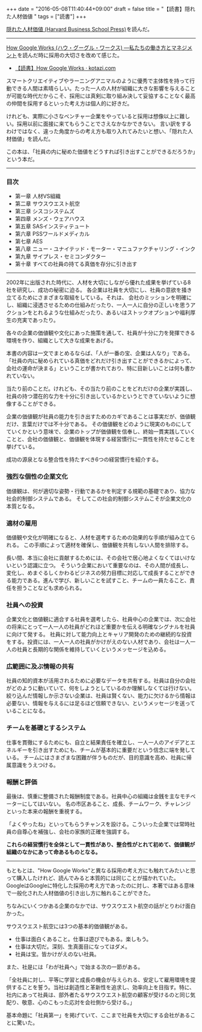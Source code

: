 +++
date = "2016-05-08T11:40:44+09:00"
draft = false
title = "【読書】隠れた人材価値 "
tags = ["読書"]
+++

<a  href="http://www.amazon.co.jp/gp/product/4798102245/ref=as_li_qf_sp_asin_tl?ie=UTF8&camp=247&creative=1211&creativeASIN=4798102245&linkCode=as2&tag=kotazi-22">隠れた人材価値 (Harvard Business School Press)</a><img src="http://ir-jp.amazon-adsystem.com/e/ir?t=kotazi-22&l=as2&o=9&a=4798102245" width="1" height="1" border="0" alt="" style="border:none !important; margin:0px !important;" />を読んだ。

<hr>

<a  href="http://www.amazon.co.jp/gp/product/4532319552/ref=as_li_qf_sp_asin_tl?ie=UTF8&camp=247&creative=1211&creativeASIN=4532319552&linkCode=as2&tag=kotazi-22">How Google Works (ハウ・グーグル・ワークス)  ―私たちの働き方とマネジメント</a><img src="http://ir-jp.amazon-adsystem.com/e/ir?t=kotazi-22&l=as2&o=9&a=4532319552" width="1" height="1" border="0" alt="" style="border:none !important; margin:0px !important;" />を読んだ時に採用の大切さを改めて感じた。


- [【読書】How Google Works · kotazi.com](http://www.kotazi.com/blog/post/2016/0129_google/)

スマートクリエイティブやラーニングアニマルのように優秀で主体性を持って行動できる人間は素晴らしい。たった一人の人材が組織に大きな影響を与えることが可能な時代だからこそ、採用には真剣に取り組み決して妥協することなく最高の仲間を採用するといった考え方は個人的に好きだ。

けれども、実際に小さなベンチャー企業をやっていると採用は想像以上に難しい。採用以前に面接に来てもらうことでさえなかなかできない。
言い訳をするわけではなく、違った角度からの考え方も取り入れてみたいと想い、「隠れた人材価値」を読んだ。

この本は、「社員の内に秘めた価値をどうすれば引き出すことができるだろうか」という本だ。

<hr>

### 目次

- 第一章 人材VS組織
- 第二章 サウスウエスト航空
- 第三章 シスコシステムズ
- 第四章 メンズ・ウェアハウス
- 第五章 SASインスティテュート
- 第六章 PSSワールドメディカル
- 第七章 AES
- 第八章 ニュー・ユナイテッド・モーター・マニュファクチャリング・インク
- 第九章 サイプレス・セミコンダクター
- 第十章 すべての社員の持てる真価を存分に引き出す

<hr>

2002年に出版された時代に、人材を大切にしながら優れた成果を挙げている8社を研究し、成功の秘密に迫る。
各企業は社員を大切にし、社員の意欲を掻き立てるためにさまざまな取組をしている。それは、
会社のミッションを明確にし、組織に浸透させるための仕組みだったり、一人一人に自分の正しいを思うアクションをとれるような仕組みだったり、あるいはストックオプションや福利厚生の充実であったり。

各々の企業の価値観や文化にあった施策を通して、社員が十分に力を発揮できる環境を作り、組織として大きな成果をあげる。

本書の内容は一文でまとめるならば、「人が一番の宝、企業は人なり」である。  
「社員の内に秘められている真価をどれだけ引き出すことができるかによって、会社の運命が決まる」ということが書かれており、特に目新しいことは何も書かれていない。

当たり前のことだ。けれども、その当たり前のことをどれだけの企業が実践し、社員の持つ潜在的な力を十分に引き出しているかというとできていないように想像することができる。

企業の価値観が社員の能力を引き出すためのカギであることは事実だが、価値観だけ、言葉だけでは不十分である。
その価値観をどのように現実のものにしてていくかという意味で、企業のトップが価値観を信奉し、終始一貫実践していくことと、会社の価値観と、価値観を体現する経営慣行に一貫性を持たせることを挙げている。

成功の源泉となる整合性を持たすべき6つの経営慣行を紹介する。


### 強烈な個性の企業文化

価値観は、何が適切な姿勢・行動であるかを判定する規範の基礎であり、協力な社会的制御システムである。
そしてこの社会的制御システムこそが企業文化の本質となる。

### 適材の雇用

価値観や文化が明確になると、人材を選考するための効果的な手順が組み立てられる。
この手順によって適材を確保し、価値観を共有しない人間を排除する。

長い間、本当に会社に貢献するためには、その会社で居心地よくなくてはいけないという認識に立つ。
そういう企業において重要なのは、その人間が成長し、変化し、めまぐるしくかわるビジネスの努力目標に対応して成長することができる能力である。進んで学び、新しいことを試すこと、チームの一員たること、責任を担うことなども求められる。

### 社員への投資

企業文化と価値観に適合する社員を選考したら、社員中心の企業では、次に会社の将来にとって一人一人の社員がどれほど重要かを伝える明確なシグナルを社員に向けて発する。
社員に対して能力向上とキャリア開発のための継続的な投資をする。投資には、一人一人の社員がかけがえのない人材であり、会社は一人一人の社員と長期的な関係を維持していくというメッセージを込める。

### 広範囲に及ぶ情報の共有

社員の知的資本が活用されるために必要なデータを共有する。社員は自分の会社がどのように動いていて、何をしようとしているのか理解しなくては行けない。絞り込んだ情報しか示さない企業は、社員は賢くない、能力に欠けるから情報は必要ない、情報を与えるには足るほど信頼できない、というメッセージを送っていることになる。

### チームを基礎とするシステム

仕事を貫徹にするためにも、自立と結果責任を確立し、一人一人のアイデアとエネルギーを引き出すためにも、チームが基本的に重要だという信念に端を発している。
チームにはさまざまな困難が伴うものだが、目的意識を高め、社員に帰属意識をうえつける。

### 報酬と評価

最後は、慎重に整備された報酬制度である。社員中心の組織は金銭を主なモチベーターにしてはいない。
名の市区あること、成長、チームワーク、チャレンジといった本来の報酬を重視する。

「よくやったね」といってもらうチャンスを設ける。こういった企業では常時社員の自尊心を補強し、会社の家族的正確を強調する。


**これらの経営慣行を全体として一貫性があり、整合性がとれて初めて、価値観が組織のなかにあって命あるものとなる。**



<hr>

もともとは、"How Google Works"と異なる採用の考え方にも触れてみたいと思って購入したけれど、読んでみると本質的には同じことが描かれていた。GoogleはGoogleに特化した採用の考え方であったのに対し、本著ではある意味で一般化された人材価値の引き出し方に触れることができた。

ちなみにいくつかある企業のなかでは、サウスウエスト航空の話がとりわけ面白かった。

サウスウエスト航空には3つの基本的価値観がある。

- 仕事は面白くあること。仕事は遊びでもある。楽しもう。
- 仕事は大切だ。深刻、生真面目になってはダメ。
- 社員は宝。皆かけがえのない社員。

また、社是には「わが社員へ」で始まる次の一節がある。

「全社員に対し、平等に学習と成長の機会が与えられる、安定して雇用環境を提供することを誓う。当社は創造性と革新性を追求し、効率向上を目指す。特に、社内にあって社員は、部外者たるサウスウエスト航空の顧客が受けるのと同じ気配り、敬意、心のこもった応対を会社側から受ける。」

基本命題に「社員第一」を掲げていて、ここまで社員を大切にする会社があることに驚いた。
